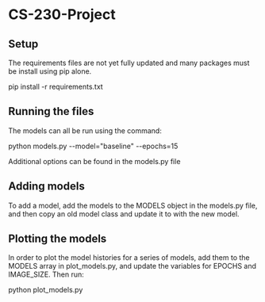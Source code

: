 # CS-230-Project

## Setup
The requirements files are not yet fully updated and many packages must be install using pip alone.

pip install -r requirements.txt


## Running the files

The models can all be run using the command:

python models.py --model="baseline" --epochs=15

Additional options can be found in the models.py file

## Adding models

To add a model, add the models to the MODELS object in the models.py file, and then copy an old model class and update it to with the new model.


## Plotting the models
In order to plot the model histories for a series of models, add them to the MODELS array in plot_models.py, and update the variables for EPOCHS and IMAGE_SIZE. Then run:


python plot_models.py